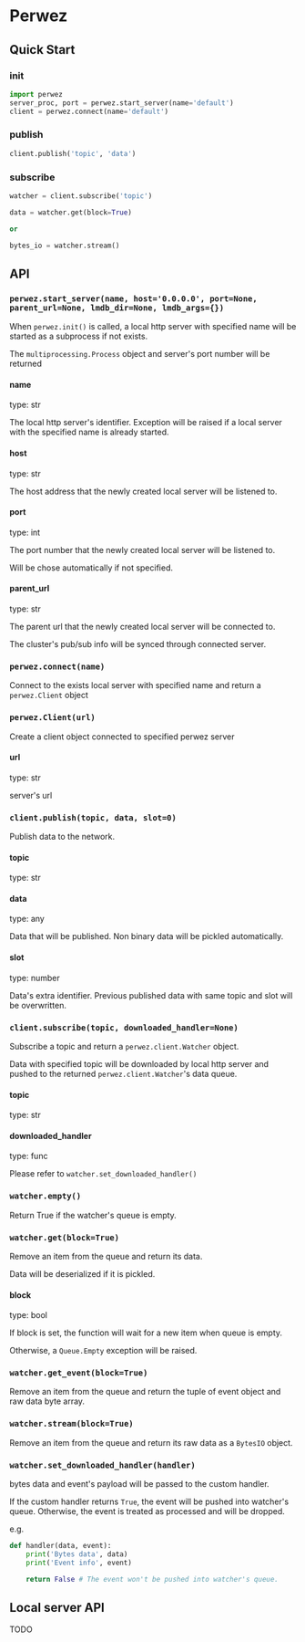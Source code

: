 # Perwez

## Quick Start

### init

```python
import perwez
server_proc, port = perwez.start_server(name='default')
client = perwez.connect(name='default')
```

### publish

```python
client.publish('topic', 'data')
```

### subscribe

```python
watcher = client.subscribe('topic')

data = watcher.get(block=True)

or

bytes_io = watcher.stream()
```

## API

### `perwez.start_server(name, host='0.0.0.0', port=None, parent_url=None, lmdb_dir=None, lmdb_args={})`

When `perwez.init()` is called, a local http server with specified name will be started as a subprocess if not exists.

The `multiprocessing.Process` object and server's port number will be returned

#### name

type: str

The local http server's identifier. Exception will be raised if a local server with the specified name is already started.

#### host

type: str

The host address that the newly created local server will be listened to.

#### port

type: int

The port number that the newly created local server will be listened to.

Will be chose automatically if not specified.

#### parent_url

type: str

The parent url that the newly created local server will be connected to.

The cluster's pub/sub info will be synced through connected server.

### `perwez.connect(name)`

Connect to the exists local server with specified name and return a `perwez.Client` object

### `perwez.Client(url)`

Create a client object connected to specified perwez server

#### url

type: str

server's url

### `client.publish(topic, data, slot=0)`

Publish data to the network.

#### topic

type: str

#### data

type: any

Data that will be published. Non binary data will be pickled automatically.

#### slot

type: number

Data's extra identifier. Previous published data with same topic and slot will be overwritten.

### `client.subscribe(topic, downloaded_handler=None)`

Subscribe a topic and return a `perwez.client.Watcher` object.

Data with specified topic will be downloaded by local http server and pushed to the returned `perwez.client.Watcher`'s data queue.

#### topic

type: str

#### downloaded_handler

type: func

Please refer to `watcher.set_downloaded_handler()`

### `watcher.empty()`

Return True if the watcher's queue is empty.

### `watcher.get(block=True)`

Remove an item from the queue and return its data.

Data will be deserialized if it is pickled.

#### block

type: bool

If block is set, the function will wait for a new item when queue is empty.

Otherwise, a `Queue.Empty` exception will be raised.

### `watcher.get_event(block=True)`

Remove an item from the queue and return the tuple of event object and raw data byte array.

### `watcher.stream(block=True)`

Remove an item from the queue and return its raw data as a `BytesIO` object.

### `watcher.set_downloaded_handler(handler)`

bytes data and event's payload will be passed to the custom handler.

If the custom handler returns `True`, the event will be pushed into watcher's queue. Otherwise, the event is treated as processed and will be dropped.

e.g.

```python
def handler(data, event):
    print('Bytes data', data)
    print('Event info', event)

    return False # The event won't be pushed into watcher's queue.
```

## Local server API

TODO
